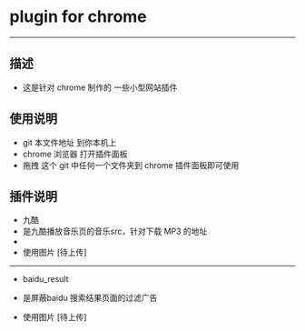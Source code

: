 # plugin for chrome
---
## 描述
- 这是针对 chrome 制作的 一些小型网站插件
## 使用说明
- git 本文件地址 到你本机上
- chrome 浏览器 打开插件面板
- 拖拽 这个 git 中任何一个文件夹到 chrome 插件面板即可使用
## 插件说明
- 九酷
 - 是九酷播放音乐页的音乐src，针对下载 MP3 的地址
-
- 使用图片 [待上传]
 ---
 - baidu_result
  - 是屏蔽baidu 搜索结果页面的过滤广告

- 使用图片 [待上传]
